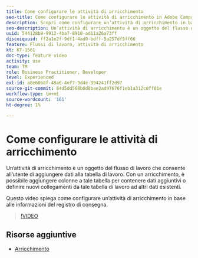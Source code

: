 ```yaml
---
title: Come configurare le attività di arricchimento
seo-title: Come configurare le attività di arricchimento in Adobe Campaign Classic
description: Scopri come configurare un’attività di arricchimento in base alle informazioni del registro di consegna.
seo-description: Un’attività di arricchimento è un oggetto del flusso di lavoro che consente all’utente di aggiungere dati alla tabella di lavoro. Con un arricchimento, puoi aggiungere colonne a quella tabella per contenere dati aggiuntivi OPPURE definire nuovi collegamenti da quella tabella di lavoro ad altri dati esistenti.   Questo video spiega come configurare un’attività di arricchimento in base alle informazioni del registro di consegna.
uuid: 544128b9-9912-4ba7-8910-ad11a26a73ff
discoiquuid: ff2a1e2f-9df1-4ad0-bdff-5a257df5ff66
feature: Flussi di lavoro, attività di arricchimento
kt: KT-1561
doc-type: feature video
activity: use
team: TM
role: Business Practitioner, Developer
level: Experienced
exl-id: a8e60b8f-48a6-4ef7-9d4e-994241ff2d97
source-git-commit: 84d5dd568b0d8bae2ad97676f1eb1a312c0ff01e
workflow-type: tm+mt
source-wordcount: '161'
ht-degree: 1%

---
```


# Come configurare le attività di arricchimento

Un’attività di arricchimento è un oggetto del flusso di lavoro che consente all’utente di aggiungere dati alla tabella di lavoro. Con un arricchimento, è possibile aggiungere colonne a tale tabella per contenere dati aggiuntivi o definire nuovi collegamenti da tale tabella di lavoro ad altri dati esistenti.

Questo video spiega come configurare un’attività di arricchimento in base alle informazioni del registro di consegna.

>[!VIDEO](https://video.tv.adobe.com/v/25193?quality=12)

## Risorse aggiuntive

* [Arricchimento](https://experienceleague.adobe.com/docs/campaign-classic/using/automating-with-workflows/targeting-activities/enrichment.html)
